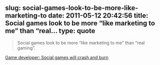 slug: social-games-look-to-be-more-like-marketing-to
date: 2011-05-12 20:42:56
title: Social games look to be more “like marketing to me” than “real...
type: quote
---

> Social games look to be more “like marketing to me” than “real gaming”.

[Game developer: Social games will crash and burn](http://news.cnet.com/8301-13506_3-20061769-17.html?part=rss&tag=feed&subj=Webware&utm_source=feedburner&utm_medium=feed&utm_campaign=Feed%3A+webware+%28Webware.com%29)
